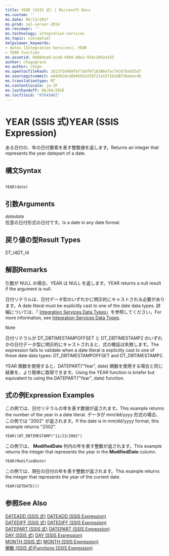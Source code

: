 ```yaml
---
title: YEAR (SSIS 式) | Microsoft Docs
ms.custom: ''
ms.date: 06/13/2017
ms.prod: sql-server-2014
ms.reviewer: ''
ms.technology: integration-services
ms.topic: conceptual
helpviewer_keywords:
- dates [Integration Services], YEAR
- YEAR function
ms.assetid: 9d88dead-ace8-44b9-b8e2-916c1842e155
author: chugugrace
ms.author: chugu
ms.openlocfilehash: 181375d489fbf7abf0718386efacf4167ba555d7
ms.sourcegitcommit: ad4d92dce894592a259721a1571b1d8736abacdb
ms.translationtype: MT
ms.contentlocale: ja-JP
ms.lasthandoff: 08/04/2020
ms.locfileid: "87643462"
---
```

# <a name="year-ssis-expression"></a><span data-ttu-id="dd51c-102">YEAR (SSIS 式)</span><span class="sxs-lookup"><span data-stu-id="dd51c-102">YEAR (SSIS Expression)</span></span>
  <span data-ttu-id="dd51c-103">ある日付の、年の日付要素を表す整数値を返します。</span><span class="sxs-lookup"><span data-stu-id="dd51c-103">Returns an integer that represents the year datepart of a date.</span></span>  
  
## <a name="syntax"></a><span data-ttu-id="dd51c-104">構文</span><span class="sxs-lookup"><span data-stu-id="dd51c-104">Syntax</span></span>  
  
```  
  
YEAR(date)  
```  
  
## <a name="arguments"></a><span data-ttu-id="dd51c-105">引数</span><span class="sxs-lookup"><span data-stu-id="dd51c-105">Arguments</span></span>  
 <span data-ttu-id="dd51c-106">*date*</span><span class="sxs-lookup"><span data-stu-id="dd51c-106">*date*</span></span>  
 <span data-ttu-id="dd51c-107">任意の日付形式の日付です。</span><span class="sxs-lookup"><span data-stu-id="dd51c-107">Is a date in any date format.</span></span>  
  
## <a name="result-types"></a><span data-ttu-id="dd51c-108">戻り値の型</span><span class="sxs-lookup"><span data-stu-id="dd51c-108">Result Types</span></span>  
 <span data-ttu-id="dd51c-109">DT_I4</span><span class="sxs-lookup"><span data-stu-id="dd51c-109">DT_I4</span></span>  
  
## <a name="remarks"></a><span data-ttu-id="dd51c-110">解説</span><span class="sxs-lookup"><span data-stu-id="dd51c-110">Remarks</span></span>  
 <span data-ttu-id="dd51c-111">引数が NULL の場合、YEAR は NULL を返します。</span><span class="sxs-lookup"><span data-stu-id="dd51c-111">YEAR returns a null result if the argument is null.</span></span>  
  
 <span data-ttu-id="dd51c-112">日付リテラルは、日付データ型のいずれかに明示的にキャストされる必要があります。</span><span class="sxs-lookup"><span data-stu-id="dd51c-112">A date literal must be explicitly cast to one of the date data types.</span></span> <span data-ttu-id="dd51c-113">詳細については、「 [Integration Services Data Types](../data-flow/integration-services-data-types.md)」を参照してください。</span><span class="sxs-lookup"><span data-stu-id="dd51c-113">For more information, see [Integration Services Data Types](../data-flow/integration-services-data-types.md).</span></span>  
  
> [!NOTE]  
>  <span data-ttu-id="dd51c-114">日付リテラルが DT_DBTIMESTAMPOFFSET と DT_DBTIMESTAMP2 のいずれかの日付データ型に明示的にキャストされると、式の検証は失敗します。</span><span class="sxs-lookup"><span data-stu-id="dd51c-114">The expression fails to validate when a date literal is explicitly cast to one of these date data types: DT_DBTIMESTAMPOFFSET and DT_DBTIMESTAMP2.</span></span>  
  
 <span data-ttu-id="dd51c-115">YEAR 関数を使用すると、DATEPART("Year", date) 関数を使用する場合と同じ結果を、より簡単に取得できます。</span><span class="sxs-lookup"><span data-stu-id="dd51c-115">Using the YEAR function is briefer but equivalent to using the DATEPART("Year", date) function.</span></span>  
  
## <a name="expression-examples"></a><span data-ttu-id="dd51c-116">式の例</span><span class="sxs-lookup"><span data-stu-id="dd51c-116">Expression Examples</span></span>  
 <span data-ttu-id="dd51c-117">この例では、日付リテラルの年を表す数値が返されます。</span><span class="sxs-lookup"><span data-stu-id="dd51c-117">This example returns the number of the year in a date literal.</span></span> <span data-ttu-id="dd51c-118">データが mm/dd/yyyy 形式の場合、この例では "2002" が返されます。</span><span class="sxs-lookup"><span data-stu-id="dd51c-118">If the date is in mm/dd/yyyy format, this example returns "2002".</span></span>  
  
```  
YEAR((DT_DBTIMESTAMP)"11/23/2002")  
```  
  
 <span data-ttu-id="dd51c-119">この例では、 **ModifiedDate** 列内の年を表す整数が返されます。</span><span class="sxs-lookup"><span data-stu-id="dd51c-119">This example returns the integer that represents the year in the **ModifiedDate** column.</span></span>  
  
```  
YEAR(ModifiedDate)  
```  
  
 <span data-ttu-id="dd51c-120">この例では、現在の日付の年を表す整数が返されます。</span><span class="sxs-lookup"><span data-stu-id="dd51c-120">This example returns the integer that represents the year of the current date.</span></span>  
  
```  
YEAR(GETDATE())  
```  
  
## <a name="see-also"></a><span data-ttu-id="dd51c-121">参照</span><span class="sxs-lookup"><span data-stu-id="dd51c-121">See Also</span></span>  
 <span data-ttu-id="dd51c-122">[DATEADD &#40;SSIS 式&#41;](dateadd-ssis-expression.md) </span><span class="sxs-lookup"><span data-stu-id="dd51c-122">[DATEADD &#40;SSIS Expression&#41;](dateadd-ssis-expression.md) </span></span>  
 <span data-ttu-id="dd51c-123">[DATEDIFF &#40;SSIS 式&#41;](datediff-ssis-expression.md) </span><span class="sxs-lookup"><span data-stu-id="dd51c-123">[DATEDIFF &#40;SSIS Expression&#41;](datediff-ssis-expression.md) </span></span>  
 <span data-ttu-id="dd51c-124">[DATEPART &#40;SSIS 式&#41;](datepart-ssis-expression.md) </span><span class="sxs-lookup"><span data-stu-id="dd51c-124">[DATEPART &#40;SSIS Expression&#41;](datepart-ssis-expression.md) </span></span>  
 <span data-ttu-id="dd51c-125">[DAY &#40;SSIS 式&#41;](day-ssis-expression.md) </span><span class="sxs-lookup"><span data-stu-id="dd51c-125">[DAY &#40;SSIS Expression&#41;](day-ssis-expression.md) </span></span>  
 <span data-ttu-id="dd51c-126">[MONTH &#40;SSIS 式&#41;](month-ssis-expression.md) </span><span class="sxs-lookup"><span data-stu-id="dd51c-126">[MONTH &#40;SSIS Expression&#41;](month-ssis-expression.md) </span></span>  
 [<span data-ttu-id="dd51c-127">関数 (SSIS 式)</span><span class="sxs-lookup"><span data-stu-id="dd51c-127">Functions &#40;SSIS Expression&#41;</span></span>](functions-ssis-expression.md)  
  
  
